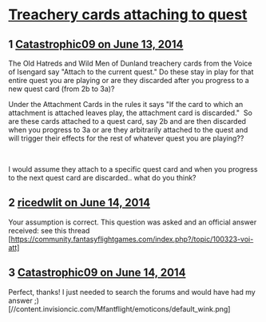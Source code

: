 # [Treachery cards attaching to quest](https://community.fantasyflightgames.com/topic/108615-treachery-cards-attaching-to-quest/)

## 1 [Catastrophic09 on June 13, 2014](https://community.fantasyflightgames.com/topic/108615-treachery-cards-attaching-to-quest/?do=findComment&comment=1119906)

The Old Hatreds and Wild Men of Dunland treachery cards from the Voice of Isengard say "Attach to the current quest." Do these stay in play for that entire quest you are playing or are they discarded after you progress to a new quest card (from 2b to 3a)?

Under the Attachment Cards in the rules it says "If the card to which an attachment is attached leaves play, the attachment card is discarded."  So are these cards attached to a quest card, say 2b and are then discarded when you progress to 3a or are they arbitrarily attached to the quest and will trigger their effects for the rest of whatever quest you are playing??

 

I would assume they attach to a specific quest card and when you progress to the next quest card are discarded.. what do you think?

## 2 [ricedwlit on June 14, 2014](https://community.fantasyflightgames.com/topic/108615-treachery-cards-attaching-to-quest/?do=findComment&comment=1120195)

Your assumption is correct. This question was asked and an official answer received: see this thread [https://community.fantasyflightgames.com/index.php?/topic/100323-voi-att]

## 3 [Catastrophic09 on June 14, 2014](https://community.fantasyflightgames.com/topic/108615-treachery-cards-attaching-to-quest/?do=findComment&comment=1120506)

Perfect, thanks! I just needed to search the forums and would have had my answer ;) [//content.invisioncic.com/Mfantflight/emoticons/default_wink.png]

